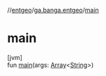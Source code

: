 //[entgeo](../../index.md)/[ga.banga.entgeo](index.md)/[main](main.md)

# main

[jvm]\
fun [main](main.md)(args: [Array](https://kotlinlang.org/api/latest/jvm/stdlib/kotlin/-array/index.html)&lt;[String](https://kotlinlang.org/api/latest/jvm/stdlib/kotlin/-string/index.html)&gt;)
